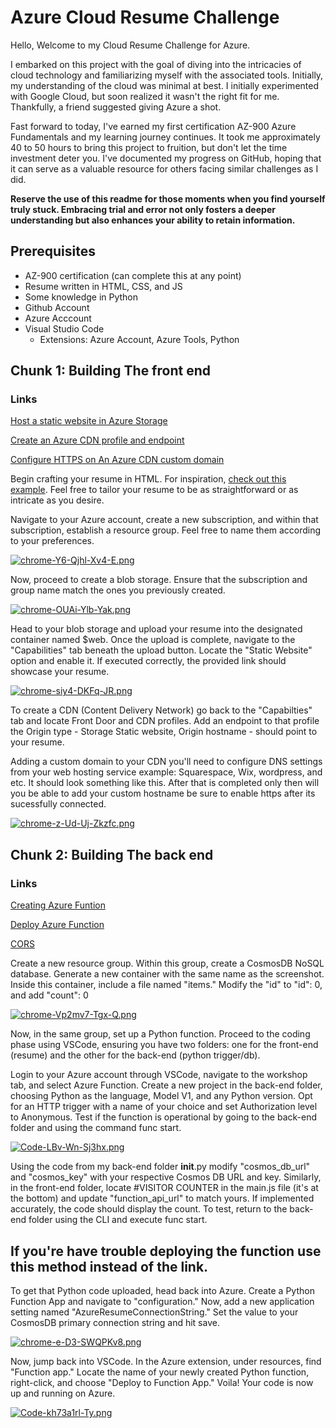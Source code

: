 # Azure Cloud Resume Challenge
Hello, Welcome to my Cloud Resume Challenge for Azure.

I embarked on this project with the goal of diving into the intricacies of cloud technology and familiarizing myself with the associated tools. 
Initially, my understanding of the cloud was minimal at best. I initially experimented with Google Cloud, but soon realized it wasn't the right fit for me. Thankfully, a friend suggested giving Azure a shot.

Fast forward to today, I've earned my first certification AZ-900 Azure Fundamentals and my learning journey continues. 
It took me approximately 40 to 50 hours to bring this project to fruition, but don't let the time investment deter you. I've documented my progress on GitHub, hoping that it can serve as a valuable resource for others facing similar challenges as I did.

**Reserve the use of this readme for those moments when you find yourself truly stuck. Embracing trial and error not only fosters a deeper understanding but also enhances your ability to retain information.**

## Prerequisites
- AZ-900 certification (can complete this at any point)
- Resume written in HTML, CSS, and JS 
- Some knowledge in Python
- Github Account
- Azure Acccount
- Visual Studio Code
    - Extensions: Azure Account, Azure Tools, Python


## Chunk 1: Building The front end
### Links
[Host a static website in Azure Storage](https://learn.microsoft.com/en-us/azure/storage/blobs/storage-blob-static-website-how-to?tabs=azure-portal)

[Create an Azure CDN profile and endpoint](https://learn.microsoft.com/en-us/azure/cdn/cdn-create-new-endpoint)

[Configure HTTPS on An Azure CDN custom domain](https://learn.microsoft.com/en-us/azure/cdn/cdn-custom-ssl?tabs=option-1-default-enable-https-with-a-cdn-managed-certificate)


Begin crafting your resume in HTML. For inspiration, [check out this example](https://codepen.io/emzarts/pen/OXzmym). Feel free to tailor your resume to be as straightforward or as intricate as you desire.


Navigate to your Azure account, create a new subscription, and within that subscription, establish a resource group. Feel free to name them according to your preferences.

[![chrome-Y6-Qjhl-Xv4-E.png](https://i.postimg.cc/265ZTDfW/chrome-Y6-Qjhl-Xv4-E.png)](https://postimg.cc/1gLX5bXR)


Now, proceed to create a blob storage. Ensure that the subscription and group name match the ones you previously created.

[![chrome-OUAi-Ylb-Yak.png](https://i.postimg.cc/V6Y6mQsN/chrome-OUAi-Ylb-Yak.png)](https://postimg.cc/sBNy4LhF)

Head to your blob storage and upload your resume into the designated container named $web. Once the upload is complete, navigate to the "Capabilities" tab beneath the upload button. Locate the "Static Website" option and enable it. 
If executed correctly, the provided link should showcase your resume.

[![chrome-siy4-DKFq-JR.png](https://i.postimg.cc/63ZRSNQ1/chrome-siy4-DKFq-JR.png)](https://postimg.cc/N9g59Sm1)



To create a CDN (Content Delivery Network) go back to the "Capabilties" tab and locate Front Door and CDN profiles. Add an endpoint to that profile the Origin type - Storage Static website, Origin hostname - should point to your resume.

Adding a custom domain to your CDN you'll need to configure DNS settings from your web hosting service example: Squarespace, Wix, wordpress, and etc. It should look something like this. After that is completed only then will you be able to 
add your custom hostname be sure to enable https after its sucessfully connected.

[![chrome-z-Ud-Uj-Zkzfc.png](https://i.postimg.cc/QN2BPPLR/chrome-z-Ud-Uj-Zkzfc.png)](https://postimg.cc/qgGM61vL)


## Chunk 2: Building The back end
### Links
[Creating Azure Funtion](https://www.grinntec.net/docs/cloudresumechallenge/chunk2-backend/10-create-api-function/10-create-api-function-azure/)

[Deploy Azure Function](https://learn.microsoft.com/en-us/azure/azure-functions/functions-develop-vs-code?tabs=node-v3%2Cpython-v1%2Cisolated-process&pivots=programming-language-python)

[CORS](https://learn.microsoft.com/en-us/azure/azure-functions/functions-how-to-use-azure-function-app-settings?tabs=portal#cors)


Create a new resource group. Within this group, create a CosmosDB NoSQL database. Generate a new container with the same name as the screenshot. Inside this container, include a file named "items." Modify the "id" to "id": 0, and add "count": 0

[![chrome-Vp2mv7-Tgx-Q.png](https://i.postimg.cc/hGX7zQHd/chrome-Vp2mv7-Tgx-Q.png)](https://postimg.cc/jWrjB2qx)

Now, in the same group, set up a Python function. Proceed to the coding phase using VSCode, ensuring you have two folders: one for the front-end (resume) and the other for the back-end (python trigger/db).

Login to your Azure account through VSCode, navigate to the workshop tab, and select Azure Function. Create a new project in the back-end folder, choosing Python as the language, Model V1, and any Python version. Opt for an HTTP trigger with a name of your choice and set Authorization level to Anonymous. Test if the function is operational by going to the back-end folder and using the command func start.

[![Code-LBv-Wn-Sj3hx.png](https://i.postimg.cc/sDC8Tpm3/Code-LBv-Wn-Sj3hx.png)](https://postimg.cc/c6TXHtPz)

Using the code from my back-end folder __init__.py modify "cosmos_db_url" and "cosmos_key" with your respective Cosmos DB URL and key. Similarly, in the front-end folder, locate #VISITOR COUNTER in the main.js file (it's at the bottom) and update "function_api_url" to match yours. If implemented accurately, the code should display the count. To test, return to the back-end folder using the CLI and execute func start.

## If you're have trouble deploying the function use this method instead of the link.

To get that Python code uploaded, head back into Azure. Create a Python Function App and navigate to "configuration." Now, add a new application setting named "AzureResumeConnectionString." Set the value to your CosmosDB primary connection string and hit save.

[![chrome-e-D3-SWQPKv8.png](https://i.postimg.cc/mDwNMLjt/chrome-e-D3-SWQPKv8.png)](https://postimg.cc/DJSX3KtT)

Now, jump back into VSCode. In the Azure extension, under resources, find "Function app." Locate the name of your newly created Python function, right-click, and choose "Deploy to Function App." Voila! Your code is now up and running on Azure.

[![Code-kh73a1rl-Ty.png](https://i.postimg.cc/mhxDgM9M/Code-kh73a1rl-Ty.png)](https://postimg.cc/dZBvWh4t)
